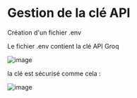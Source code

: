 # Gestion de la clé API

Création d'un fichier .env

Le fichier .env contient la clé API Groq 

![image](https://github.com/user-attachments/assets/f6409535-6e03-4e97-8f15-a26a55fe28dd)

la clé est sécurisé comme cela : 

![image](https://github.com/user-attachments/assets/24b6bba6-bb85-4da3-841c-edb873d8c914)
